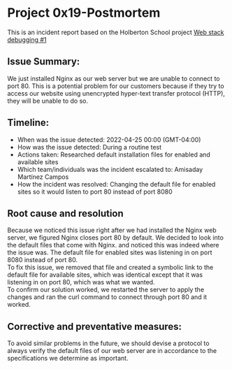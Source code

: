 # Project 0x19-Postmortem

This is an incident report based on the Holberton School project [Web stack debugging #1](https://github.com/ammartica/holberton-system_engineering-devops/tree/master/0x0E-web_stack_debugging_1)

## Issue Summary:
We just installed Nginx as our web server but we are unable to connect to port 80. This is a potential problem for our customers because if they try to access our website using unencrypted hyper-text transfer protocol (HTTP), they will be unable to do so.

## Timeline:
 * When was the issue detected: 2022-04-25 00:00 (GMT-04:00)
 * How was the issue detected: During a routine test
 * Actions taken: Researched default installation files for enabled and available sites
 * Which team/individuals was the incident escalated to: Amisaday Martínez Campos
 * How the incident was resolved: Changing the default file for enabled sites so it would listen to port 80 instead of port 8080

## Root cause and resolution
Because we noticed this issue right after we had installed the Nginx web server, we figured Nginx closes port 80 by default. We decided to look into the default files that come with Nginx. and noticed
this was indeed where the issue was. The default file for enabled sites was listening in on port 8080 instead of port 80. 
<br />
To fix this issue, we removed that file and created a symbolic link to the default file for available sites,
which was identical except that it was listening in on port 80, which was what we wanted.
<br />
To confirm our solution worked, we restarted the server to apply the changes and ran the curl command to connect through port 80 and it worked.

## Corrective and preventative measures:
To avoid similar problems in the future, we should devise a protocol to always verify the default files of our web server are in accordance to the specifications we determine as important.
